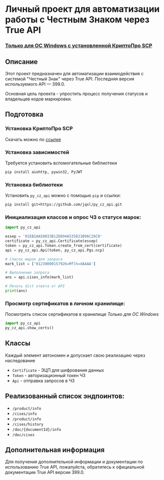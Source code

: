 # Личный проект для автоматизации работы с Честным Знаком через True API

### **<ins>Только для ОС Windows с установленной КриптоПро SCP</ins>**

## Описание

Этот проект предназначен для автоматизации взаимодействия с системой "Честный Знак" через True API. Последняя версия используемого API — 399.0.

Основная цель проекта - упростить процесс получения статусов и владельцев кодов маркировки.

## Подготовка
### Установка КриптоПро SCP
Скачать можно по [ссылке](https://www.cryptopro.ru/downloads)

### Установка зависимостей

Требуется установить вспомогательные библиотеки
```bash
pip install aiohttp, pywin32, PyJWT
```

### Установка библиотеки
Установить `py_cz_api` можно с помощью `pip` и ссылки:
```bash
pip install git+https://github.com/jqxl/py_cz_api.git
```

### Инициализация классов и опрос ЧЗ о статусе марок:

```python
import py_cz_api

essep = '01EB1AA50033B12D894A535821B96C26C0'
certificate = py_cz_api.Certificate(essep)
token = py_cz_api.Token.create_from_cert(certificate)
api = py_cz_api.Api(token, py_cz_api.Pgs.ncp)

# Список марок для запроса
mark_list = ['01230000157926=Mflh=dAAAA']

# Выполнение запроса
ans = api.cises_info(mark_list)

# Печать dict ответа от API
print(ans)
```

### Просмотр сертификатов в личном хранилище:
Посмотреть список сертификатов в хранилище
*Только для ОС Windows*
```python
import py_cz_api
py_cz_api.show_certs()
```

## Классы
Каждый элемент автономен и допускает свою реализацию через наследование
- `Certificate` - ЭЦП для шифрования данных
- `Token` - авторизационный токен ЧЗ
- `Api` - отправка запросов в ЧЗ

## Реализованный список эндпоинтов:

- `/product/info`
- `/cises/info`
- `/product/info`
- `/cises/history`
- `/doc/{documentId}/info`
- `/doc/cises`

## Дополнительная информация

Для получения дополнительной информации и документации по использованию True API, пожалуйста, обратитесь к официальной документации True API версии 399.0.
